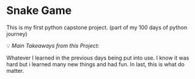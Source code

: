 # Snake Game
This is my first python capstone project.
(part of my 100 days of python journey)

:bulb: *Main Takeaways from this Project:*

Whatever I learned in the previous days being put into use. I know it was hard but i learned many new things and had fun. In last, this is what do matter.  

